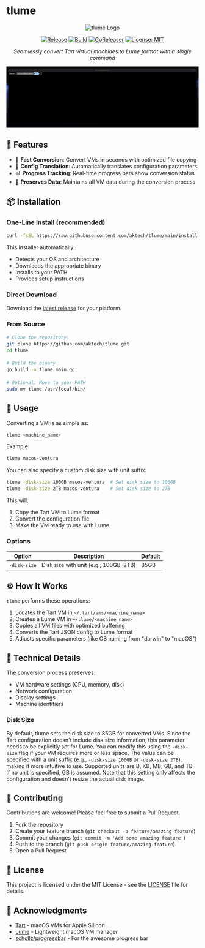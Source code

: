 # tlume

<div align="center">

![tlume Logo](https://img.shields.io/badge/tlume-Virtual%20Machine%20Converter-blue?style=for-the-badge)

[![Release](https://img.shields.io/github/v/release/aktech/tlume?style=flat-square)](https://github.com/aktech/tlume/releases)
[![Build](https://github.com/aktech/tlume/actions/workflows/build.yml/badge.svg)](https://github.com/aktech/tlume/actions/workflows/build.yml)
[![GoReleaser](https://github.com/aktech/tlume/actions/workflows/release.yml/badge.svg)](https://github.com/aktech/tlume/actions/workflows/release.yml)
[![License: MIT](https://img.shields.io/badge/License-MIT-yellow.svg)](https://opensource.org/licenses/MIT)

*Seamlessly convert Tart virtual machines to Lume format with a single command*

![tlume Demo](./tlume-demo.gif)

</div>

## 🌟 Features

- 🚀 **Fast Conversion**: Convert VMs in seconds with optimized file copying
- 🔄 **Config Translation**: Automatically translates configuration parameters
- 📊 **Progress Tracking**: Real-time progress bars show conversion status
- 💾 **Preserves Data**: Maintains all VM data during the conversion process

## 📦 Installation

### One-Line Install (recommended)

```bash
curl -fsSL https://raw.githubusercontent.com/aktech/tlume/main/install.sh | sh
```

This installer automatically:
- Detects your OS and architecture
- Downloads the appropriate binary
- Installs to your PATH
- Provides setup instructions

### Direct Download

Download the [latest release](https://github.com/aktech/tlume/releases) for your platform.

### From Source

```bash
# Clone the repository
git clone https://github.com/aktech/tlume.git
cd tlume

# Build the binary
go build -o tlume main.go

# Optional: Move to your PATH
sudo mv tlume /usr/local/bin/
```

## 🚀 Usage

Converting a VM is as simple as:

```bash
tlume <machine_name>
```

Example:

```bash
tlume macos-ventura
```

You can also specify a custom disk size with unit suffix:

```bash
tlume -disk-size 100GB macos-ventura  # Set disk size to 100GB
tlume -disk-size 2TB macos-ventura    # Set disk size to 2TB
```

This will:
1. Copy the Tart VM to Lume format
2. Convert the configuration file
3. Make the VM ready to use with Lume

### Options

| Option | Description | Default |
|--------|-------------|---------|
| `-disk-size` | Disk size with unit (e.g., 100GB, 2TB) | 85GB |

## ⚙️ How It Works

`tlume` performs these operations:

1. Locates the Tart VM in `~/.tart/vms/<machine_name>`
2. Creates a Lume VM in `~/.lume/<machine_name>`
3. Copies all VM files with optimized buffering
4. Converts the Tart JSON config to Lume format
5. Adjusts specific parameters (like OS naming from "darwin" to "macOS")

## 🧩 Technical Details

The conversion process preserves:
- VM hardware settings (CPU, memory, disk)
- Network configuration
- Display settings
- Machine identifiers

### Disk Size

By default, tlume sets the disk size to 85GB for converted VMs. Since the Tart configuration doesn't include disk size information, this parameter needs to be explicitly set for Lume. You can modify this using the `-disk-size` flag if your VM requires more or less space. The value can be specified with a unit suffix (e.g., `-disk-size 100GB` or `-disk-size 2TB`), making it more intuitive to use. Supported units are B, KB, MB, GB, and TB. If no unit is specified, GB is assumed. Note that this setting only affects the configuration and doesn't resize the actual disk image.

## 🤝 Contributing

Contributions are welcome! Please feel free to submit a Pull Request.

1. Fork the repository
2. Create your feature branch (`git checkout -b feature/amazing-feature`)
3. Commit your changes (`git commit -m 'Add some amazing feature'`)
4. Push to the branch (`git push origin feature/amazing-feature`)
5. Open a Pull Request

## 📝 License

This project is licensed under the MIT License - see the [LICENSE](LICENSE) file for details.

## 💖 Acknowledgments

- [Tart](https://tart.run/) - macOS VMs for Apple Silicon
- [Lume](https://github.com/trycua/cua/tree/main/libs/lume) - Lightweight macOS VM manager
- [schollz/progressbar](https://github.com/schollz/progressbar) - For the awesome progress bar
